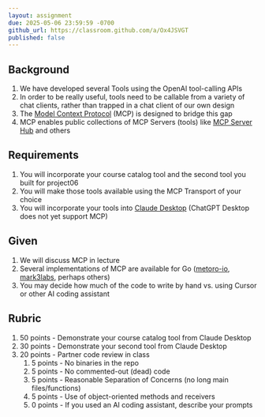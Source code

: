 ```yaml
---
layout: assignment
due: 2025-05-06 23:59:59 -0700
github_url: https://classroom.github.com/a/Ox4JSVGT
published: false
---
```


## Background

1. We have developed several Tools using the OpenAI tool-calling APIs
1. In order to be really useful, tools need to be callable from a variety of chat clients,
rather than trapped in a chat client of our own design
1. The [Model Context Protocol](https://modelcontextprotocol.io/introduction) (MCP) is designed to bridge this gap
1. MCP enables public collections of MCP Servers (tools) like [MCP Server Hub](https://mcpserverhub.com/) and others


## Requirements

1. You will incorporate your course catalog tool and the second tool you built for project06
1. You will make those tools available using the MCP Transport of your choice
1. You will incorporate your tools into [Claude Desktop](https://claude.ai/download) (ChatGPT Desktop does not yet support MCP)

## Given

1. We will discuss MCP in lecture
1. Several implementations of MCP are available for Go ([metoro-io](https://github.com/metoro-io/mcp-golang/tree/main), [mark3labs](https://github.com/mark3labs/mcp-go), perhaps others)
1. You may decide how much of the code to write by hand vs. using Cursor or other AI coding assistant


## Rubric

1. 50 points - Demonstrate your course catalog tool from Claude Desktop
1. 30 points - Demonstrate your second tool from Claude Desktop
1. 20 points - Partner code review in class
    1. 5 points - No binaries in the repo
    1. 5 points - No commented-out (dead) code
    1. 5 points - Reasonable Separation of Concerns (no long main files/functions)
    1. 5 points - Use of object-oriented methods and receivers
    1. 0 points - If you used an AI coding assistant, describe your prompts